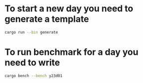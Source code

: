 # To start a new day you need to generate a template

```sh
cargo run --bin generate
```

# To run benchmark for a day you need to write

```sh
cargo bench --bench y23d01
```